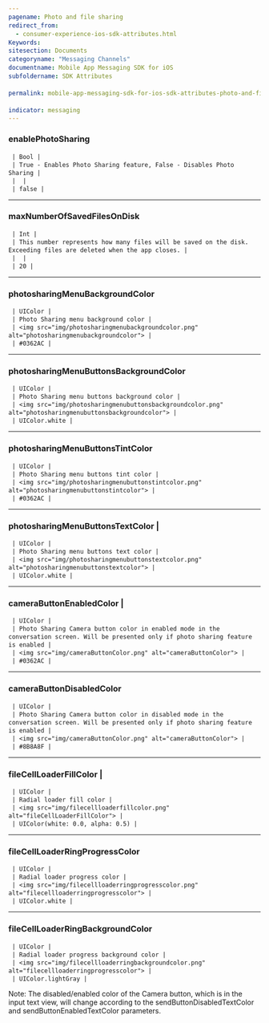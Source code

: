 ```yaml
---
pagename: Photo and file sharing
redirect_from:
  - consumer-experience-ios-sdk-attributes.html
Keywords:
sitesection: Documents
categoryname: "Messaging Channels"
documentname: Mobile App Messaging SDK for iOS
subfoldername: SDK Attributes

permalink: mobile-app-messaging-sdk-for-ios-sdk-attributes-photo-and-file-sharing.html   

indicator: messaging
---
```


### enablePhotoSharing 
     | Bool | 
     | True - Enables Photo Sharing feature, False - Disables Photo Sharing | 
     |  | 
     | false | 

---  

### maxNumberOfSavedFilesOnDisk 
     | Int | 
     | This number represents how many files will be saved on the disk. Exceeding files are deleted when the app closes. | 
     |  | 
     | 20 | 

---   

### photosharingMenuBackgroundColor  
     | UIColor | 
     | Photo Sharing menu background color | 
     | <img src="img/photosharingmenubackgroundcolor.png" alt="photosharingmenubackgroundcolor"> | 
     | #0362AC | 

---  

### photosharingMenuButtonsBackgroundColor 
     | UIColor | 
     | Photo Sharing menu buttons background color | 
     | <img src="img/photosharingmenubuttonsbackgroundcolor.png" alt="photosharingmenubuttonsbackgroundcolor"> | 
     | UIColor.white | 

---  

### photosharingMenuButtonsTintColor  
     | UIColor | 
     | Photo Sharing menu buttons tint color | 
     | <img src="img/photosharingmenubuttonstintcolor.png" alt="photosharingmenubuttonstintcolor"> | 
     | #0362AC | 

---  

### photosharingMenuButtonsTextColor | 
     | UIColor | 
     | Photo Sharing menu buttons text color | 
     | <img src="img/photosharingmenubuttonstextcolor.png" alt="photosharingmenubuttonstextcolor"> | 
     | UIColor.white | 

---  

### cameraButtonEnabledColor | 
     | UIColor | 
     | Photo Sharing Camera button color in enabled mode in the conversation screen. Will be presented only if photo sharing feature is enabled | 
     | <img src="img/cameraButtonColor.png" alt="cameraButtonColor"> | 
     | #0362AC | 

--- 

### cameraButtonDisabledColor  
     | UIColor | 
     | Photo Sharing Camera button color in disabled mode in the conversation screen. Will be presented only if photo sharing feature is enabled | 
     | <img src="img/cameraButtonColor.png" alt="cameraButtonColor"> | 
     | #8B8A8F | 

--- 

### fileCellLoaderFillColor | 
     | UIColor | 
     | Radial loader fill color | 
     | <img src="img/filecellloaderfillcolor.png" alt="fileCellLoaderFillColor"> | 
     | UIColor(white: 0.0, alpha: 0.5) | 

---  

### fileCellLoaderRingProgressColor  
     | UIColor | 
     | Radial loader progress color | 
     | <img src="img/filecellloaderringprogresscolor.png" alt="filecellloaderringprogresscolor"> | 
     | UIColor.white | 

---  

### fileCellLoaderRingBackgroundColor  
     | UIColor | 
     | Radial loader progress background color | 
     | <img src="img/filecellloaderringbackgroundcolor.png" alt="filecellloaderringprogresscolor"> | 
     | UIColor.lightGray | 


 Note: The disabled/enabled color of the Camera button, which is in the input text view, will change according to the sendButtonDisabledTextColor and sendButtonEnabledTextColor parameters. 